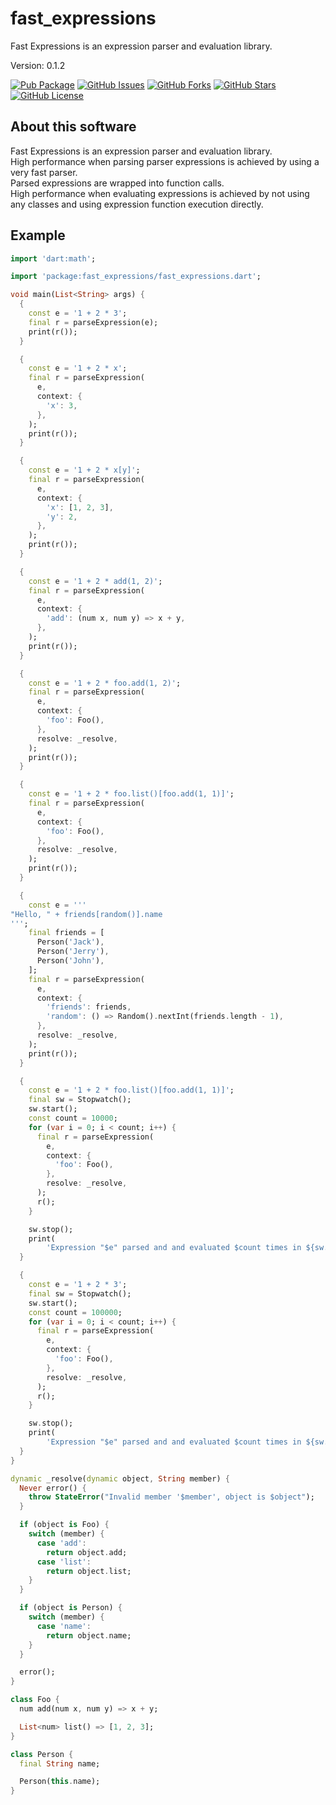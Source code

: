 # fast_expressions

Fast Expressions is an expression parser and evaluation library.

Version: 0.1.2

[![Pub Package](https://img.shields.io/pub/v/fast_expressions.svg)](https://pub.dev/packages/fast_expressions)
[![GitHub Issues](https://img.shields.io/github/issues/mezoni/fast_expressions.svg)](https://github.com/mezoni/fast_expressions/issues)
[![GitHub Forks](https://img.shields.io/github/forks/mezoni/fast_expressions.svg)](https://github.com/mezoni/fast_expressions/forks)
[![GitHub Stars](https://img.shields.io/github/stars/mezoni/fast_expressions.svg)](https://github.com/mezoni/fast_expressions/stargazers)
[![GitHub License](https://img.shields.io/badge/License-BSD_3--Clause-blue.svg)](https://raw.githubusercontent.com/mezoni/fast_expressions/main/LICENSE)

## About this software

Fast Expressions is an expression parser and evaluation library.  
High performance when parsing parser expressions is achieved by using a very fast parser.  
Parsed expressions are wrapped into function calls.  
High performance when evaluating expressions is achieved by not using any classes and using expression function execution  directly.

## Example

```dart
import 'dart:math';

import 'package:fast_expressions/fast_expressions.dart';

void main(List<String> args) {
  {
    const e = '1 + 2 * 3';
    final r = parseExpression(e);
    print(r());
  }

  {
    const e = '1 + 2 * x';
    final r = parseExpression(
      e,
      context: {
        'x': 3,
      },
    );
    print(r());
  }

  {
    const e = '1 + 2 * x[y]';
    final r = parseExpression(
      e,
      context: {
        'x': [1, 2, 3],
        'y': 2,
      },
    );
    print(r());
  }

  {
    const e = '1 + 2 * add(1, 2)';
    final r = parseExpression(
      e,
      context: {
        'add': (num x, num y) => x + y,
      },
    );
    print(r());
  }

  {
    const e = '1 + 2 * foo.add(1, 2)';
    final r = parseExpression(
      e,
      context: {
        'foo': Foo(),
      },
      resolve: _resolve,
    );
    print(r());
  }

  {
    const e = '1 + 2 * foo.list()[foo.add(1, 1)]';
    final r = parseExpression(
      e,
      context: {
        'foo': Foo(),
      },
      resolve: _resolve,
    );
    print(r());
  }

  {
    const e = '''
"Hello, " + friends[random()].name
''';
    final friends = [
      Person('Jack'),
      Person('Jerry'),
      Person('John'),
    ];
    final r = parseExpression(
      e,
      context: {
        'friends': friends,
        'random': () => Random().nextInt(friends.length - 1),
      },
      resolve: _resolve,
    );
    print(r());
  }

  {
    const e = '1 + 2 * foo.list()[foo.add(1, 1)]';
    final sw = Stopwatch();
    sw.start();
    const count = 10000;
    for (var i = 0; i < count; i++) {
      final r = parseExpression(
        e,
        context: {
          'foo': Foo(),
        },
        resolve: _resolve,
      );
      r();
    }

    sw.stop();
    print(
        'Expression "$e" parsed and and evaluated $count times in ${sw.elapsed}');
  }

  {
    const e = '1 + 2 * 3';
    final sw = Stopwatch();
    sw.start();
    const count = 100000;
    for (var i = 0; i < count; i++) {
      final r = parseExpression(
        e,
        context: {
          'foo': Foo(),
        },
        resolve: _resolve,
      );
      r();
    }

    sw.stop();
    print(
        'Expression "$e" parsed and and evaluated $count times in ${sw.elapsed}');
  }
}

dynamic _resolve(dynamic object, String member) {
  Never error() {
    throw StateError("Invalid member '$member', object is $object");
  }

  if (object is Foo) {
    switch (member) {
      case 'add':
        return object.add;
      case 'list':
        return object.list;
    }
  }

  if (object is Person) {
    switch (member) {
      case 'name':
        return object.name;
    }
  }

  error();
}

class Foo {
  num add(num x, num y) => x + y;

  List<num> list() => [1, 2, 3];
}

class Person {
  final String name;

  Person(this.name);
}

```
